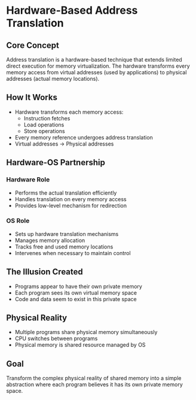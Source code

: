 # Hardware-Based Address Translation

## Core Concept
Address translation is a hardware-based technique that extends limited direct execution for memory virtualization. The hardware transforms every memory access from virtual addresses (used by applications) to physical addresses (actual memory locations).

## How It Works
* Hardware transforms each memory access:
  - Instruction fetches
  - Load operations
  - Store operations
* Every memory reference undergoes address translation
* Virtual addresses → Physical addresses

## Hardware-OS Partnership
### Hardware Role
* Performs the actual translation efficiently
* Handles translation on every memory access
* Provides low-level mechanism for redirection

### OS Role
* Sets up hardware translation mechanisms
* Manages memory allocation
* Tracks free and used memory locations
* Intervenes when necessary to maintain control

## The Illusion Created
* Programs appear to have their own private memory
* Each program sees its own virtual memory space
* Code and data seem to exist in this private space

## Physical Reality
* Multiple programs share physical memory simultaneously
* CPU switches between programs
* Physical memory is shared resource managed by OS

## Goal
Transform the complex physical reality of shared memory into a simple abstraction where each program believes it has its own private memory space.
